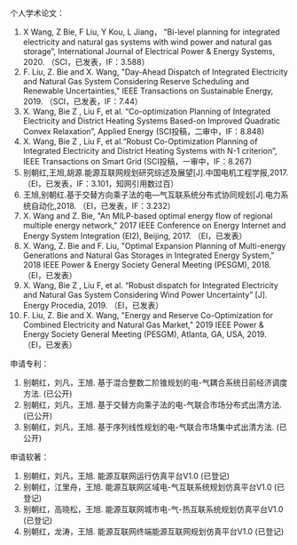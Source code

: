 个人学术论文：
1.	X Wang, Z Bie, F Liu, Y Kou, L Jiang， “Bi-level planning for integrated electricity and natural gas systems with wind power and natural gas storage”, International Journal of Electrical Power & Energy Systems, 2020. （SCI，已发表，IF：3.588）
2.	F. Liu, Z. Bie and X. Wang, "Day-Ahead Dispatch of Integrated Electricity and Natural Gas System Considering Reserve Scheduling and Renewable Uncertainties," IEEE Transactions on Sustainable Energy, 2019. （SCI，已发表，IF：7.44）
3.	X. Wang, Bie Z , Liu F, et al. “Co-optimization Planning of Integrated Electricity and District Heating Systems Based-on Improved Quadratic Convex Relaxation”, Applied Energy (SCI投稿，二审中，IF：8.848)
4.	X. Wang, Bie Z , Liu F, et al.“Robust Co-Optimization Planning of Integrated Electricity and District Heating Systems with N-1 criterion”, IEEE Transactions on Smart Grid (SCI投稿，一审中，IF：8.267)
5.	别朝红,王旭,胡源.能源互联网规划研究综述及展望[J].中国电机工程学报,2017.（EI，已发表，IF：3.101，知网引用数过百）
6.	王旭,别朝红.基于交替方向乘子法的电—气互联系统分布式协同规划[J].电力系统自动化,2018. （EI，已发表，IF：3.232）
7.	X. Wang and Z. Bie, "An MILP-based optimal energy flow of regional multiple energy network," 2017 IEEE Conference on Energy Internet and Energy System Integration (EI2), Beijing, 2017. （EI，已发表）
8.	X. Wang, Z. Bie and F. Liu, "Optimal Expansion Planning of Multi-energy Generations and Natural Gas Storages in Integrated Energy System," 2018 IEEE Power & Energy Society General Meeting (PESGM), 2018. （EI，已发表）
9.	X. Wang, Bie Z , Liu F, et al. “Robust dispatch for Integrated Electricity and Natural Gas System Considering Wind Power Uncertainty” [J]. Energy Procedia, 2019. （EI，已发表）
10.	F. Liu, Z. Bie and X. Wang, "Energy and Reserve Co-Optimization for Combined Electricity and Natural Gas Market," 2019 IEEE Power & Energy Society General Meeting (PESGM), Atlanta, GA, USA, 2019. （EI，已发表）

申请专利：
1.	别朝红，刘凡，王旭. 基于混合整数二阶锥规划的电-气耦合系统日前经济调度方法. (已公开)
2.	别朝红，刘凡，王旭. 基于交替方向乘子法的电-气联合市场分布式出清方法. (已公开)
3.	别朝红，刘凡，王旭. 基于序列线性规划的电-气联合市场集中式出清方法. (已公开)

申请软著：
1.	别朝红，刘凡，王旭. 能源互联网运行仿真平台V1.0 (已登记)
2.	别朝红，江里舟，王旭. 能源互联网区域电-气互联系统规划仿真平台V1.0 (已登记)
3.	别朝红，高晓松，王旭. 能源互联网城市电-气-热互联系统规划仿真平台V1.0 (已登记)
4.	别朝红，龙涛，王旭. 能源互联网终端能源互联网规划仿真平台V1.0 (已登记)
